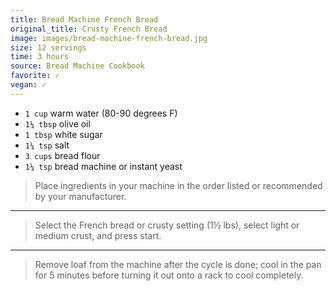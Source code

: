 ```yaml
---
title: Bread Machine French Bread
original_title: Crusty French Bread
image: images/bread-machine-french-bread.jpg
size: 12 servings
time: 3 hours
source: Bread Machine Cookbook
favorite: ✓
vegan: ✓
---
```


* `1 cup` warm water (80-90 degrees F)
* `1¼ tbsp` olive oil
* `1 tbsp` white sugar
* `1¼ tsp` salt 
* `3 cups` bread flour
* `1¼ tsp` bread machine or instant yeast

> Place ingredients in your machine in the order listed or recommended by your manufacturer.

---

> Select the French bread or crusty setting (1½ lbs), select light or medium crust, and press start.

---

> Remove loaf from the machine after the cycle is done; cool in the pan for 5 minutes before turning it out onto a rack to cool completely.
